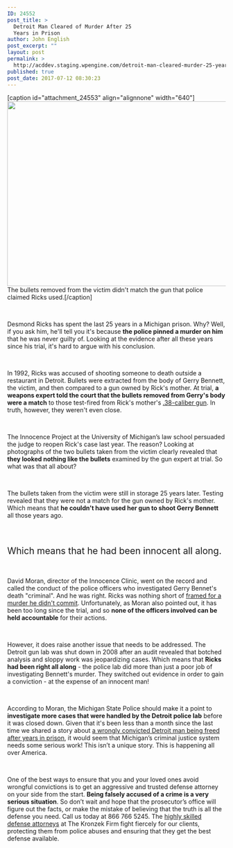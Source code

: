 ```yaml
---
ID: 24552
post_title: >
  Detroit Man Cleared of Murder After 25
  Years in Prison
author: John English
post_excerpt: ""
layout: post
permalink: >
  http://acddev.staging.wpengine.com/detroit-man-cleared-murder-25-years-prison.html
published: true
post_date: 2017-07-12 08:30:23
---
```

[caption id="attachment_24553" align="alignnone" width="640"]<img class="size-large wp-image-24553" src="http://acddev.staging.wpengine.com/wp-content/uploads/2017/07/bullet-408636_1280-1024x682.jpg" alt="" width="640" height="426" /> The bullets removed from the victim didn't match the gun that police claimed Ricks used.[/caption]

&nbsp;

<span style="font-weight: 400;">Desmond Ricks has spent the last 25 years in a Michigan prison. Why? Well, if you ask him, he'll tell you it's because </span><b>the police pinned a murder on him</b><span style="font-weight: 400;"> that he was never guilty of. Looking at the evidence after all these years since his trial, it's hard to argue with his conclusion.</span>

&nbsp;

<span style="font-weight: 400;">In 1992, Ricks was accused of shooting someone to death outside a restaurant in Detroit. Bullets were extracted from the body of Gerry Bennett, the victim, and then compared to a gun owned by Rick's mother. At trial, </span><b>a weapons expert told the court that the bullets removed from Gerry's body were a match</b><span style="font-weight: 400;"> to those test-fired from Rick's mother's </span><a href="http://acddev.staging.wpengine.com/carrying-concealed-weapon-michigan-firearm-attorneys.html" target="_blank" rel="noopener"><span style="font-weight: 400;">.38-caliber gun</span></a><span style="font-weight: 400;">. In truth, however, they weren't even close.</span>

&nbsp;

<span style="font-weight: 400;">The Innocence Project at the University of Michigan’s law school persuaded the judge to reopen Rick's case last year. The reason? Looking at photographs of the two bullets taken from the victim clearly revealed that </span><b>they looked nothing like the bullets</b><span style="font-weight: 400;"> examined by the gun expert at trial. So what was that all about? </span>

&nbsp;

<span style="font-weight: 400;">The bullets taken from the victim were still in storage 25 years later. Testing revealed that they were not a match for the gun owned by Rick's mother. Which means that </span><b>he couldn't have used her gun to shoot Gerry Bennett</b><span style="font-weight: 400;"> all those years ago. </span>

&nbsp;
<h2><span style="font-weight: 400;">Which means that he had been innocent all along.</span></h2>
&nbsp;

<span style="font-weight: 400;">David Moran, director of the Innocence Clinic, went on the record and called the conduct of the police officers who investigated Gerry Bennet's death "criminal". And he was right. Ricks was nothing short of </span><a href="http://acddev.staging.wpengine.com/police-mistakes.html" target="_blank" rel="noopener"><span style="font-weight: 400;">framed for a murder he didn't commit</span></a><span style="font-weight: 400;">. Unfortunately, as Moran also pointed out, it has been too long since the trial, and so </span><b>none of the officers involved can be held accountable</b><span style="font-weight: 400;"> for their actions.</span>

&nbsp;

<span style="font-weight: 400;">However, it does raise another issue that needs to be addressed. The Detroit gun lab was shut down in 2008 after an audit revealed that botched analysis and sloppy work was jeopardizing cases. Which means that </span><b>Ricks had been right all along</b><span style="font-weight: 400;"> - the police lab did more than just a poor job of investigating Bennett's murder. They switched out evidence in order to gain a conviction - at the expense of an innocent man!</span>

&nbsp;

<span style="font-weight: 400;">According to Moran, the Michigan State Police should make it a point to </span><b>investigate more cases that were handled by the Detroit police lab</b><span style="font-weight: 400;"> before it was closed down. Given that it's been less than a month since the last time we shared a story about </span><a href="http://acddev.staging.wpengine.com/innocent-michigan-man-freed-41-years-prison.html" target="_blank" rel="noopener"><span style="font-weight: 400;">a wrongly convicted Detroit man being freed after years in prison</span></a><span style="font-weight: 400;">, it would seem that Michigan’s criminal justice system needs some serious work! This isn’t a unique story. This is happening all over America. </span>

&nbsp;

<span style="font-weight: 400;">One of the best ways to ensure that you and your loved ones avoid wrongful convictions is to get an aggressive and trusted defense attorney on your side from the start. </span><b>Being falsely accused of a crime is a very serious situation</b><span style="font-weight: 400;">. So don’t wait and hope that the prosecutor’s office will figure out the facts, or make the mistake of believing that the truth is all the defense you need. Call us today at 866 766 5245. The </span><a href="http://acddev.staging.wpengine.com/trial-attorneys.html" target="_blank" rel="noopener"><span style="font-weight: 400;">highly skilled defense attorneys</span></a><span style="font-weight: 400;"> at The Kronzek Firm fight fiercely for our clients, protecting them from police abuses and ensuring that they get the best defense available.</span>